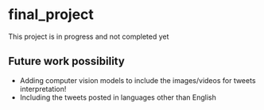# final_project
This project is in progress and not completed yet

## Future work possibility
- Adding computer vision models to include the images/videos for tweets interpretation!
- Including the tweets posted in languages other than English

